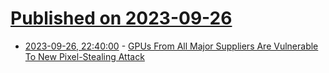 # [Published on 2023-09-26](index.md)

* [2023-09-26, 22:40:00](https://it.slashdot.org/story/23/09/26/2031222/gpus-from-all-major-suppliers-are-vulnerable-to-new-pixel-stealing-attack?utm_source=rss1.0mainlinkanon&utm_medium=feed) - [GPUs From All Major Suppliers Are Vulnerable To New Pixel-Stealing Attack](https://it.slashdot.org/story/23/09/26/2031222/gpus-from-all-major-suppliers-are-vulnerable-to-new-pixel-stealing-attack?utm_source=rss1.0mainlinkanon&utm_medium=feed)
